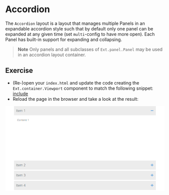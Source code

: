 # Accordion

The `Accordion` layout is a layout that manages multiple Panels in an expandable
accordion style such that by default only one panel can be expanded at any given
time (set `multi`-config to have more open). Each Panel has built-in support for
expanding and collapsing.

> **Note** Only panels and all subclasses of `Ext.panel.Panel` may be used in
           an accordion layout container.

## Exercise

* (Re-)open your `index.html` and update the code creating the `Ext.container.Viewport`
  component to match the following snippet:
  [include](../snippets/layout-accordion.js)
* Reload the page in the browser and take a look at the result:

![Accordion layout.](../assets/layout-accordion.png)

